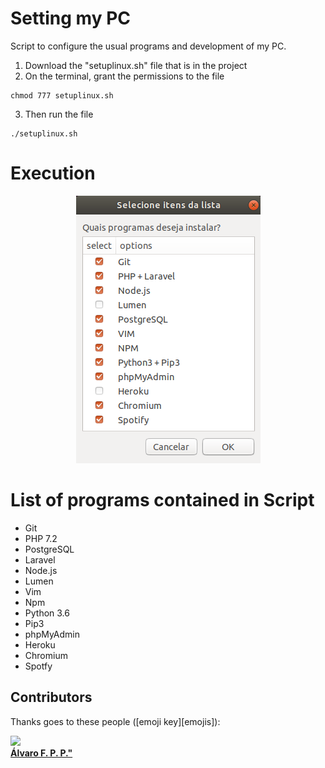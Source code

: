 # Setting my PC

Script to configure the usual programs and development of my PC.

1. Download the "setuplinux.sh" file that is in the project
2. On the terminal, grant the permissions to the file
```
chmod 777 setuplinux.sh
```
3. Then run the file
```
./setuplinux.sh
```

# Execution
<p align="center"><img src="https://github.com/jilcimar/setup-linux/blob/master/images/execution.png"></p>


# List of programs contained in Script

- Git
- PHP 7.2
- PostgreSQL
- Laravel
- Node.js
- Lumen
- Vim
- Npm
- Python 3.6
- Pip3
- phpMyAdmin
- Heroku
- Chromium
- Spotfy

## Contributors

Thanks goes to these people ([emoji key][emojis]):

<img src="https://avatars2.githubusercontent.com/u/10817238?s=400&v=4" width="100px;"/><br/>
<a href="https://github.com/alvarofpp">
<b>Álvaro F. P. P."</b>
<a/>